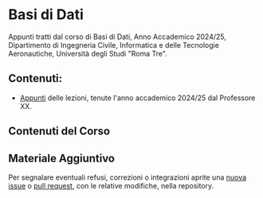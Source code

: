 # Basi di Dati
Appunti tratti dal corso di Basi di Dati, Anno Accademico 2024/25, Dipartimento di Ingegneria Civile, Informatica e delle Tecnologie Aeronautiche, Università degli Studi "Roma Tre". 

## Contenuti:
- [Appunti](Basi_di_Dati.pdf) delle lezioni, tenute l'anno accademico 2024/25 dal Professore XX. 

## Contenuti del Corso

## Materiale Aggiuntivo
Per segnalare eventuali refusi, correzioni o integrazioni aprite una [nuova issue](https://github.com/00Darxk/Basi-di-Dati/issues/new/choose) o [pull request](https://github.com/00Darxk/Basi-di-Dati/pulls), con le relative modifiche, nella repository.